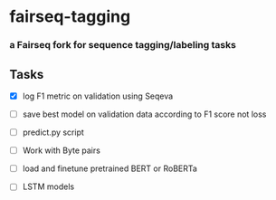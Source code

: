# fairseq-tagging
### a Fairseq fork for sequence tagging/labeling tasks


## Tasks

- [x] log F1 metric on validation using Seqeva
- [ ] save best model on validation data according to F1 score not loss
- [ ] predict.py script
- [ ] Work with Byte pairs
- [ ] load and finetune pretrained BERT or RoBERTa 
- [ ] LSTM models


